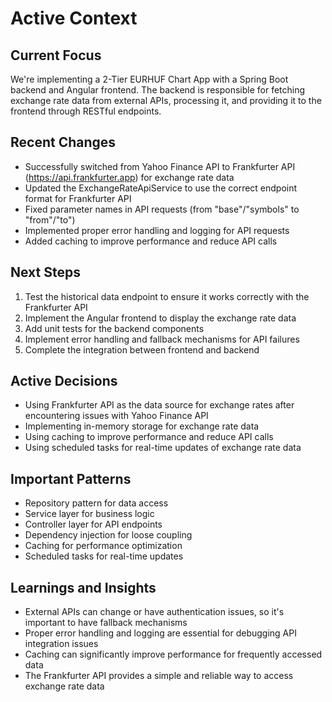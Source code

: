 # Active Context

## Current Focus
We're implementing a 2-Tier EURHUF Chart App with a Spring Boot backend and Angular frontend. The backend is responsible for fetching exchange rate data from external APIs, processing it, and providing it to the frontend through RESTful endpoints.

## Recent Changes
- Successfully switched from Yahoo Finance API to Frankfurter API (https://api.frankfurter.app) for exchange rate data
- Updated the ExchangeRateApiService to use the correct endpoint format for Frankfurter API
- Fixed parameter names in API requests (from "base"/"symbols" to "from"/"to")
- Implemented proper error handling and logging for API requests
- Added caching to improve performance and reduce API calls

## Next Steps
1. Test the historical data endpoint to ensure it works correctly with the Frankfurter API
2. Implement the Angular frontend to display the exchange rate data
3. Add unit tests for the backend components
4. Implement error handling and fallback mechanisms for API failures
5. Complete the integration between frontend and backend

## Active Decisions
- Using Frankfurter API as the data source for exchange rates after encountering issues with Yahoo Finance API
- Implementing in-memory storage for exchange rate data
- Using caching to improve performance and reduce API calls
- Using scheduled tasks for real-time updates of exchange rate data

## Important Patterns
- Repository pattern for data access
- Service layer for business logic
- Controller layer for API endpoints
- Dependency injection for loose coupling
- Caching for performance optimization
- Scheduled tasks for real-time updates

## Learnings and Insights
- External APIs can change or have authentication issues, so it's important to have fallback mechanisms
- Proper error handling and logging are essential for debugging API integration issues
- Caching can significantly improve performance for frequently accessed data
- The Frankfurter API provides a simple and reliable way to access exchange rate data